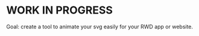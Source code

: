 WORK IN PROGRESS
================

Goal: create a tool to animate your svg easily for your RWD app or website.
